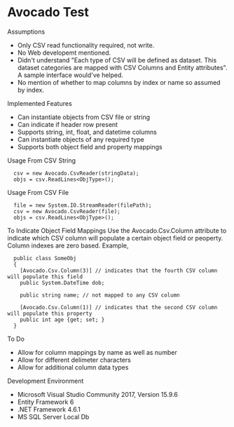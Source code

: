 # Avocado Test

Assumptions
- Only CSV read functionality required, not write.
- No Web developemt mentioned.
- Didn't understand "Each type of CSV will be defined as dataset. This dataset categories are mapped with CSV Columns and Entity attributes". A sample interface would've helped.
- No mention of whether to map columns by index or name so assumed by index.

Implemented Features
- Can instantiate objects from CSV file or string
- Can indicate if header row present
- Supports string, int, float, and datetime columns
- Can instantiate objects of any required type
- Supports both object field and property mappings

Usage From CSV String
```
  csv = new Avocado.CsvReader(stringData);
  objs = csv.ReadLines<ObjType>();
```

Usage From CSV File
```
  file = new System.IO.StreamReader(filePath);
  csv = new Avocado.CsvReader(file);
  objs = csv.ReadLines<ObjType>();
```

To Indicate Object Field Mappings
  Use the Avocado.Csv.Column attribute to indicate which CSV column will populate a certain object field or peoperty. 
  Column indexes are zero based. Example,
```
  public class SomeObj
  {
    [Avocado.Csv.Column(3)] // indicates that the fourth CSV column will populate this field
    public System.DateTime dob;

    public string name; // not mapped to any CSV column

    [Avocado.Csv.Column(1)] // indicates that the second CSV column will populate this property
    public int age {get; set; }
  }
```

To Do
- Allow for column mappings by name as well as number
- Allow for different delimeter characters
- Allow for additional column data types

Development Environment
- Microsoft Visual Studio Community 2017, Version 15.9.6
- Entity Framework 6
- .NET Framework 4.6.1
- MS SQL Server Local Db
